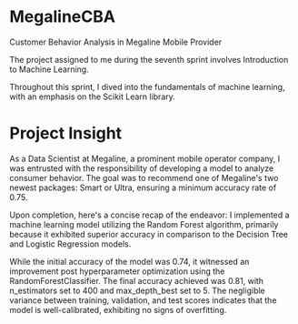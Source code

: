 # MegalineCBA

Customer Behavior Analysis in Megaline Mobile Provider

The project assigned to me during the seventh sprint involves Introduction to Machine Learning. 

Throughout this sprint, I dived into the fundamentals of machine learning, with an emphasis on the Scikit Learn library.

# **Project Insight**

As a Data Scientist at Megaline, a prominent mobile operator company, I was entrusted with the responsibility of developing a model to analyze consumer behavior. The goal was to recommend one of Megaline's two newest packages: Smart or Ultra, ensuring a minimum accuracy rate of 0.75.

Upon completion, here's a concise recap of the endeavor: I implemented a machine learning model utilizing the Random Forest algorithm, primarily because it exhibited superior accuracy in comparison to the Decision Tree and Logistic Regression models.

While the initial accuracy of the model was 0.74, it witnessed an improvement post hyperparameter optimization using the RandomForestClassifier. The final accuracy achieved was 0.81, with n_estimators set to 400 and max_depth_best set to 5. The negligible variance between training, validation, and test scores indicates that the model is well-calibrated, exhibiting no signs of overfitting.
